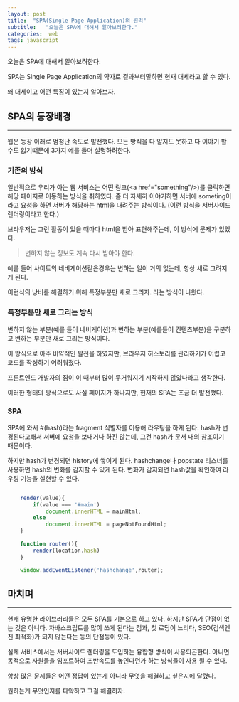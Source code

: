 ```yaml
---
layout: post
title:  "SPA(Single Page Application)의 원리"
subtitle:   "오늘은 SPA에 대해서 알아보려한다."
categories:  web
tags: javascript
---
```


오늘은 SPA에 대해서 알아보려한다.

SPA는 Single Page Application의 약자로 결과부터말하면 현재 대세라고 할 수 있다.

왜 대세이고 어떤 특징이 있는지 알아보자.

## SPA의 등장배경
---

웹은 등장 이래로 엄청난 속도로 발전했다. 모든 방식을 다 알지도 못하고 다 이야기 할 수도 없기떄문에 3가지 예를 들며 설명하려한다.

### 기존의 방식

일반적으로 우리가 아는 웹 서비스는 어떤 링크(\<a href="something"/>)를 클릭하면 해당 페이지로 이동하는 방식을 취하였다. 좀 더 자세히 이야기하면 서버에 someting이라고 요청을 하면 서버가 해당하는 html을 내려주는 방식이다. (이런 방식을 서버사이드 렌더링이라고 한다.)

브라우저는 그런 활동이 있을 때마다 html을 받아 표현해주는데, 이 방식에 문제가 있었다.

> 변하지 않는 정보도 계속 다시 받아야 한다.

예를 들어 사이트의 네비게이션같은경우는 변하는 일이 거의 없는데, 항상 새로 그려지게 된다.

이런식의 낭비를 해결하기 위해 특정부분만 새로 그리자. 라는 방식이 나왔다.

### 특정부분만 새로 그리는 방식

변하지 않는 부분(예를 들어 네비게이션)과 변하는 부분(예를들어 컨텐츠부분)을 구분하고 변하는 부분만 새로 그리는 방식이다.

이 방식으로 아주 비약적인 발전을 하였지만, 브라우저 히스토리를 관리하기가 어렵고 코드를 작성하기 어려워졌다.

프론트엔드 개발자의 짐이 이 때부터 많이 무거워지기 시작하지 않았나라고 생각한다.

이러한 형태의 방식으로도 사실 페이지가 하나지만, 현재의 SPA는 조금 더 발전했다.

### SPA

SPA에 와서 \#(hash)라는 fragment 식별자를 이용해 라우팅을 하게 된다. hash가 변경된다고해서 서버에 요청을 보내거나 하진 않는데, 그건 hash가 문서 내의 참조이기 때문이다.

하지만 hash가 변경되면 history에 쌓이게 된다. hashchange나 popstate 리스너를 사용하면 hash의 변화를 감지할 수 있게 된다. 변화가 감지되면 hash값을 확인하여 라우팅 기능을 실현할 수 있다.

```js

    render(value){
        if(value === '#main')
            document.innerHTML = mainHtml;
        else
            document.innerHTML = pageNotFoundHtml;
    }

    function router(){
        render(location.hash)
    }

    window.addEventListener('hashchange',router);

```

## 마치며
---

현재 유명한 라이브러리들은 모두 SPA를 기본으로 하고 있다. 하지만 SPA가 단점이 없는 것은 아니다. 자바스크립트를 많이 쓰게 된다는 점과, 첫 로딩이 느리다, SEO(검색엔진 최적화)가 되지 않는다는 등의 단점등이 있다.

실제 서비스에서는 서버사이드 렌더링을 도입하는 융합형 방식이 사용되곤한다. 아니면 동적으로 자원들을 임포트하여 초반속도를 높인다던가 하는 방식들이 사용 될 수 있다.

항상 많은 문제들은 어떤 정답이 있는게 아니라 무엇을 해결하고 싶은지에 달렸다.

원하는게 무엇인지를 파악하고 그걸 해결하자.